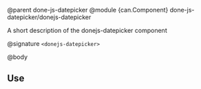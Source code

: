 @parent done-js-datepicker
@module {can.Component} done-js-datepicker/donejs-datepicker <donejs-datepicker>

A short description of the donejs-datepicker component

@signature `<donejs-datepicker>`

@body

## Use

